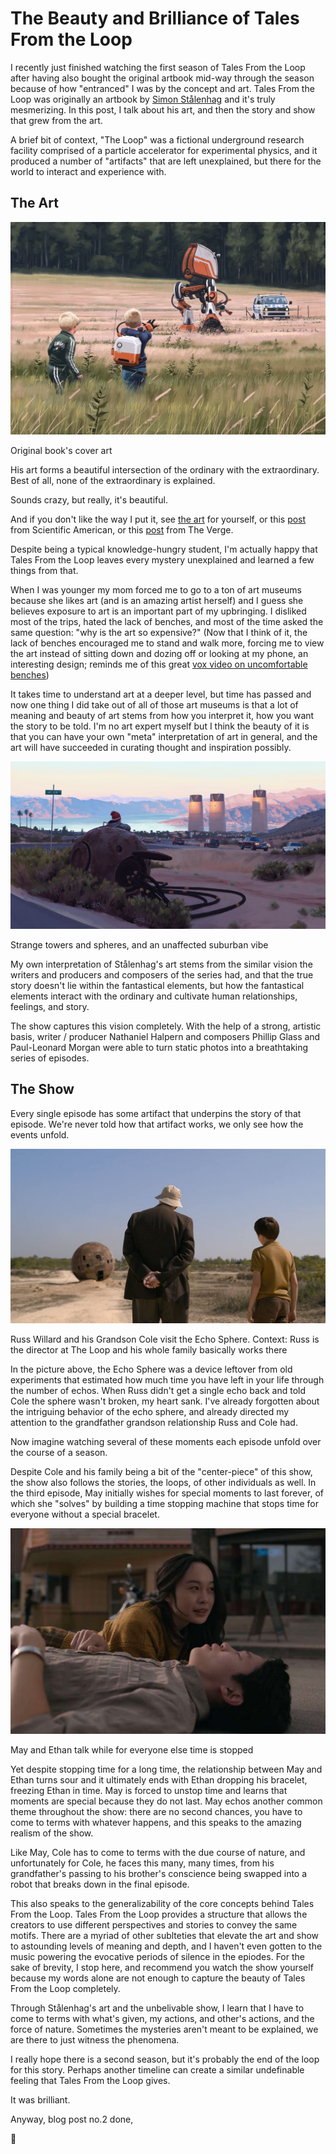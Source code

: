 # The Beauty and Brilliance of Tales From the Loop

I recently just finished watching the first season of Tales From the Loop after having also bought the original artbook mid-way through the season because of how "entranced" I was by the concept and art. Tales From the Loop was originally an artbook by [Simon Stålenhag](https://twitter.com/simonstalenhag?s=20) and it's truly mesmerizing. In this post, I talk about his art, and then the story and show that grew from the art.

A brief bit of context, "The Loop" was a fictional underground research facility comprised of a particle accelerator for experimental physics, and it produced a number of "artifacts" that are left unexplained, but there for the world to interact and experience with.

<h2 id='The-Art'>The Art</h2>

<img src="12.jpg" alt="9"/>

<p class="caption">Original book's cover art</p>

His art forms a beautiful intersection of the ordinary with the extraordinary. Best of all, none of the extraordinary is explained.

Sounds crazy, but really, it's beautiful. 

And if you don't like the way I put it, see [the art](https://www.simonstalenhag.se/tftl.html) for yourself, or this [post](https://blogs.scientificamerican.com/symbiartic/childhood-of-tomorrow-the-art-of-simon-st-229-lenhag/) from Scientific American, or this [post](https://www.theverge.com/2013/8/27/4664842/sweden-reimagined-what-if-sci-fi-tech-were-real) from The Verge.

Despite being a typical knowledge-hungry student, I'm actually happy that Tales From the Loop leaves every mystery unexplained and learned a few things from that.

When I was younger my mom forced me to go to a ton of art museums because she likes art (and is an amazing artist herself) and I guess she believes exposure to art is an important part of my upbringing. I disliked most of the trips, hated the lack of benches, and most of the time asked the same question: "why is the art so expensive?" (Now that I think of it, the lack of benches encouraged me to stand and walk more, forcing me to view the art instead of sitting down and dozing off or looking at my phone, an interesting design; reminds me of this great [vox video on uncomfortable benches](https://www.youtube.com/watch?v=WeyLEe1T0yo))

It takes time to understand art at a deeper level, but time has passed and now one thing I did take out of all of those art museums is that a lot of meaning and beauty of art stems from how you interpret it, how you want the story to be told. I'm no art expert myself but I think the beauty of it is that you can have your own "meta" interpretation of art in general, and the art will have succeeded in curating thought and inspiration possibly.

<img src="19.jpg" alt="19"/>

<p class="caption">Strange towers and spheres, and an unaffected suburban vibe</p>

My own interpretation of Stålenhag's art stems from the similar vision the writers and producers and composers of the series had, and that the true story doesn't lie within the fantastical elements, but how the fantastical elements interact with the ordinary  and cultivate human relationships, feelings, and story. 

The show captures this vision completely. With the help of a strong, artistic basis, writer / producer Nathaniel Halpern and composers Phillip Glass and Paul-Leonard Morgan were able to turn static photos into a breathtaking series of episodes.

<h2 id='The-Show'>The Show</h2>

Every single episode has some artifact that underpins the story of that episode. We're never told how that artifact works, we only see how the events unfold. 

<img src="echosphere.jpg"/>

<p class="caption">Russ Willard and his Grandson Cole visit the Echo Sphere. Context: Russ is the director at The Loop and his whole family basically works there</p>

In the picture above, the Echo Sphere was a device leftover from old experiments that estimated how much time you have left in your life through the number of echos. When Russ didn't get a single echo back and told Cole the sphere wasn't broken, my heart sank. I've already forgotten about the intriguing behavior of the echo sphere, and already directed my attention to the grandfather grandson relationship Russ and Cole had. 

Now imagine watching several of these moments each episode unfold over the course of a season. 

Despite Cole and his family being a bit of the "center-piece" of this show, the show also follows the stories, the loops, of other individuals as well. In the third episode, May initially wishes for special moments to last forever, of which she "solves" by building a time stopping machine that stops time for everyone without a special bracelet.

<img src="may-stasis.jpg"/>

<p class="caption">May and Ethan talk while for everyone else time is stopped</p>

Yet despite stopping time for a long time, the relationship between May and Ethan turns sour and it ultimately ends with Ethan dropping his bracelet, freezing Ethan in time. May is forced to unstop time and learns that moments are special because they do not last. May echos another common theme throughout the show: there are no second chances, you have to come to terms with whatever happens, and this speaks to the amazing realism of the show. 

Like May, Cole has to come to terms with the due course of nature, and unfortunately for Cole, he faces this many, many times, from his grandfather's passing to his brother's conscience being swapped into a robot that breaks down in the final episode.

This also speaks to the generalizability of the core concepts behind Tales From the Loop. Tales From the Loop provides a structure that allows the creators to use different perspectives and stories to convey the same motifs. There are a myriad of other sublteties that elevate the art and show to astounding levels of meaning and depth, and I haven't even gotten to the music powering the evocative periods of silence in the epiodes. For the sake of brevity, I stop here, and recommend you watch the show yourself because my words alone are not enough to capture the beauty of Tales From the Loop completely.

Through Stålenhag's art and the unbelivable show, I learn that I have to come to terms with what's given, my actions, and other's actions, and the force of nature. Sometimes the mysteries aren't meant to be explained, we are there to just witness the phenomena.

I really hope there is a second season, but it's probably the end of the loop for this story. Perhaps another timeline can create a similar undefinable feeling that Tales From the Loop gives.

It was brilliant.

Anyway, blog post no.2 done,

🌊
